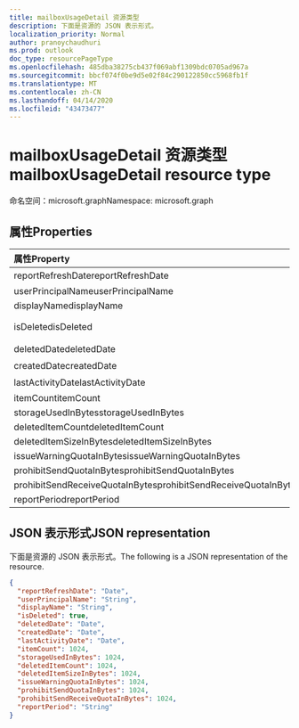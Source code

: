 ```yaml
---
title: mailboxUsageDetail 资源类型
description: 下面是资源的 JSON 表示形式。
localization_priority: Normal
author: pranoychaudhuri
ms.prod: outlook
doc_type: resourcePageType
ms.openlocfilehash: 485dba38275cb437f069abf1309bdc0705ad967a
ms.sourcegitcommit: bbcf074f0be9d5e02f84c290122850cc5968fb1f
ms.translationtype: MT
ms.contentlocale: zh-CN
ms.lasthandoff: 04/14/2020
ms.locfileid: "43473477"
---
```

# <a name="mailboxusagedetail-resource-type"></a><span data-ttu-id="e23ab-103">mailboxUsageDetail 资源类型</span><span class="sxs-lookup"><span data-stu-id="e23ab-103">mailboxUsageDetail resource type</span></span>

<span data-ttu-id="e23ab-104">命名空间：microsoft.graph</span><span class="sxs-lookup"><span data-stu-id="e23ab-104">Namespace: microsoft.graph</span></span>

## <a name="properties"></a><span data-ttu-id="e23ab-105">属性</span><span class="sxs-lookup"><span data-stu-id="e23ab-105">Properties</span></span>

| <span data-ttu-id="e23ab-106">属性</span><span class="sxs-lookup"><span data-stu-id="e23ab-106">Property</span></span>                        | <span data-ttu-id="e23ab-107">类型</span><span class="sxs-lookup"><span data-stu-id="e23ab-107">Type</span></span>    |
| :------------------------------ | :------ |
| <span data-ttu-id="e23ab-108">reportRefreshDate</span><span class="sxs-lookup"><span data-stu-id="e23ab-108">reportRefreshDate</span></span>               | <span data-ttu-id="e23ab-109">日期</span><span class="sxs-lookup"><span data-stu-id="e23ab-109">Date</span></span>    |
| <span data-ttu-id="e23ab-110">userPrincipalName</span><span class="sxs-lookup"><span data-stu-id="e23ab-110">userPrincipalName</span></span>               | <span data-ttu-id="e23ab-111">String</span><span class="sxs-lookup"><span data-stu-id="e23ab-111">String</span></span>  |
| <span data-ttu-id="e23ab-112">displayName</span><span class="sxs-lookup"><span data-stu-id="e23ab-112">displayName</span></span>                     | <span data-ttu-id="e23ab-113">String</span><span class="sxs-lookup"><span data-stu-id="e23ab-113">String</span></span>  |
| <span data-ttu-id="e23ab-114">isDeleted</span><span class="sxs-lookup"><span data-stu-id="e23ab-114">isDeleted</span></span>                       | <span data-ttu-id="e23ab-115">布尔值</span><span class="sxs-lookup"><span data-stu-id="e23ab-115">Boolean</span></span> |
| <span data-ttu-id="e23ab-116">deletedDate</span><span class="sxs-lookup"><span data-stu-id="e23ab-116">deletedDate</span></span>                     | <span data-ttu-id="e23ab-117">日期</span><span class="sxs-lookup"><span data-stu-id="e23ab-117">Date</span></span>    |
| <span data-ttu-id="e23ab-118">createdDate</span><span class="sxs-lookup"><span data-stu-id="e23ab-118">createdDate</span></span>                     | <span data-ttu-id="e23ab-119">日期</span><span class="sxs-lookup"><span data-stu-id="e23ab-119">Date</span></span>    |
| <span data-ttu-id="e23ab-120">lastActivityDate</span><span class="sxs-lookup"><span data-stu-id="e23ab-120">lastActivityDate</span></span>                | <span data-ttu-id="e23ab-121">日期</span><span class="sxs-lookup"><span data-stu-id="e23ab-121">Date</span></span>    |
| <span data-ttu-id="e23ab-122">itemCount</span><span class="sxs-lookup"><span data-stu-id="e23ab-122">itemCount</span></span>                       | <span data-ttu-id="e23ab-123">Int64</span><span class="sxs-lookup"><span data-stu-id="e23ab-123">Int64</span></span>   |
| <span data-ttu-id="e23ab-124">storageUsedInBytes</span><span class="sxs-lookup"><span data-stu-id="e23ab-124">storageUsedInBytes</span></span>              | <span data-ttu-id="e23ab-125">Int64</span><span class="sxs-lookup"><span data-stu-id="e23ab-125">Int64</span></span>   |
| <span data-ttu-id="e23ab-126">deletedItemCount</span><span class="sxs-lookup"><span data-stu-id="e23ab-126">deletedItemCount</span></span>                | <span data-ttu-id="e23ab-127">Int64</span><span class="sxs-lookup"><span data-stu-id="e23ab-127">Int64</span></span>   |
| <span data-ttu-id="e23ab-128">deletedItemSizeInBytes</span><span class="sxs-lookup"><span data-stu-id="e23ab-128">deletedItemSizeInBytes</span></span>          | <span data-ttu-id="e23ab-129">Int64</span><span class="sxs-lookup"><span data-stu-id="e23ab-129">Int64</span></span>   |
| <span data-ttu-id="e23ab-130">issueWarningQuotaInBytes</span><span class="sxs-lookup"><span data-stu-id="e23ab-130">issueWarningQuotaInBytes</span></span>        | <span data-ttu-id="e23ab-131">Int64</span><span class="sxs-lookup"><span data-stu-id="e23ab-131">Int64</span></span>   |
| <span data-ttu-id="e23ab-132">prohibitSendQuotaInBytes</span><span class="sxs-lookup"><span data-stu-id="e23ab-132">prohibitSendQuotaInBytes</span></span>        | <span data-ttu-id="e23ab-133">Int64</span><span class="sxs-lookup"><span data-stu-id="e23ab-133">Int64</span></span>   |
| <span data-ttu-id="e23ab-134">prohibitSendReceiveQuotaInBytes</span><span class="sxs-lookup"><span data-stu-id="e23ab-134">prohibitSendReceiveQuotaInBytes</span></span> | <span data-ttu-id="e23ab-135">Int64</span><span class="sxs-lookup"><span data-stu-id="e23ab-135">Int64</span></span>   |
| <span data-ttu-id="e23ab-136">reportPeriod</span><span class="sxs-lookup"><span data-stu-id="e23ab-136">reportPeriod</span></span>                    | <span data-ttu-id="e23ab-137">String</span><span class="sxs-lookup"><span data-stu-id="e23ab-137">String</span></span>  |

## <a name="json-representation"></a><span data-ttu-id="e23ab-138">JSON 表示形式</span><span class="sxs-lookup"><span data-stu-id="e23ab-138">JSON representation</span></span>

<span data-ttu-id="e23ab-139">下面是资源的 JSON 表示形式。</span><span class="sxs-lookup"><span data-stu-id="e23ab-139">The following is a JSON representation of the resource.</span></span>

<!-- {
  "blockType": "resource",
  "@odata.type": "microsoft.graph.mailboxUsageDetail"
} -->

```json
{
  "reportRefreshDate": "Date", 
  "userPrincipalName": "String", 
  "displayName": "String", 
  "isDeleted": true, 
  "deletedDate": "Date", 
  "createdDate": "Date", 
  "lastActivityDate": "Date", 
  "itemCount": 1024, 
  "storageUsedInBytes": 1024, 
  "deletedItemCount": 1024,
  "deletedItemSizeInBytes": 1024, 
  "issueWarningQuotaInBytes": 1024, 
  "prohibitSendQuotaInBytes": 1024, 
  "prohibitSendReceiveQuotaInBytes": 1024, 
  "reportPeriod": "String"
}
```
